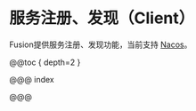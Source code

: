 # 服务注册、发现（Client）

Fusion提供服务注册、发现功能，当前支持 [Nacos](https://nacos.io/zh-cn)。

@@toc { depth=2 }

@@@ index


@@@


